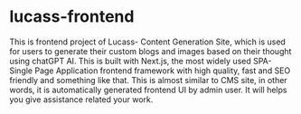 # lucass-frontend
This is frontend project of Lucass- Content Generation Site, which is used for users to generate their custom blogs and images based on their thought using chatGPT AI.
This is built with Next.js, the most widely used SPA-Single Page Application frontend framework with high quality, fast and SEO friendly and something like that.
This is almost similar to CMS site, in other words, it is automatically generated frontend UI by admin user.
It will helps you give assistance related your work.
